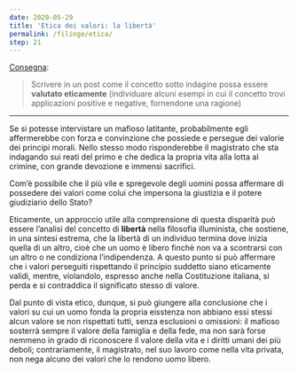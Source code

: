 ```yaml
---
date: 2020-05-29
title: 'Etica dei valori: la libertà'
permalink: /filinge/etica/
step: 21
---
```

[Consegna](https://filinge.blogspot.com/2020/05/step-21-letica.html):

> Scrivere in un post come il concetto sotto indagine possa essere **valutato eticamente** (individuare alcuni esempi in cui il concetto trovi applicazioni positive e negative, fornendone una ragione)

---

Se si potesse intervistare un mafioso latitante, probabilmente egli affermerebbe con forza e convinzione che possiede e persegue dei valorie dei principi morali. Nello stesso modo risponderebbe il magistrato che sta indagando sui reati del primo e che dedica la propria vita alla lotta al crimine, con grande devozione e immensi sacrifici.

Com’è possibile che il più vile e spregevole degli uomini possa affermare di possedere dei valori come colui che impersona la giustizia e il potere giudiziario dello Stato?

Eticamente, un approccio utile alla comprensione di questa disparità può essere l’analisi del concetto di **libertà** nella filosofia illuminista, che sostiene, in una sintesi estrema, che la libertà di un individuo termina dove inizia quella di un altro, cioè che un uomo è libero finchè non va a scontrarsi con un altro o ne condiziona l’indipendenza. A questo punto si può affermare che i valori perseguiti rispettando il principio suddetto siano eticamente validi, mentre, violandolo, espresso anche nella Costituzione italiana, si perda e si contraddica il significato stesso di valore.

Dal punto di vista etico, dunque, si può giungere alla conclusione che i valori su cui un uomo fonda la propria eisstenza non abbiano essi stessi alcun valore se non rispettati tutti, senza esclusioni o omissioni: il mafioso sosterrà sempre il valore della famiglia e della fede, ma non sarà forse nemmeno in grado di riconoscere il valore della vita e i diritti umani dei più deboli; contrariamente, il magistrato, nel suo lavoro come nella vita privata, non nega alcuno dei valori che lo rendono uomo libero.

